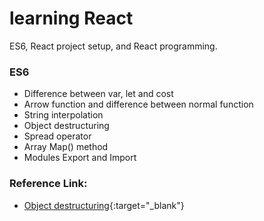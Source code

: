 # learning React
ES6, React project setup, and React programming.

### ES6
 - Difference between var, let and cost
 - Arrow function and difference between normal function
 - String interpolation
 - Object destructuring
 - Spread operator
 - Array Map() method
 - Modules Export and Import
 

### Reference Link:

 - [Object destructuring](https://dev.to/sarah_chima/object-destructuring-in-es6-3fm###){:target="_blank"}
